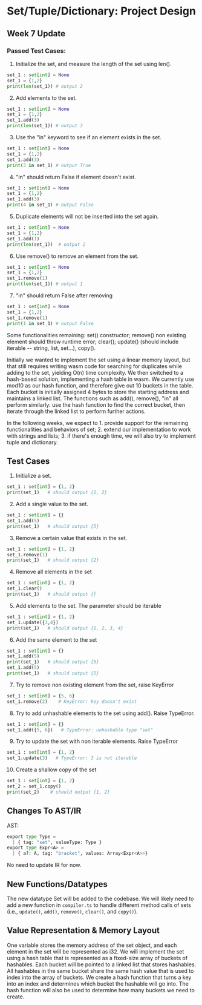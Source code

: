# Set/Tuple/Dictionary: Project Design

## Week 7 Update

### Passed Test Cases:
1. Initialize the set, and measure the length of the set using len().
```python
set_1 : set[int] = None
set_1 = {1,2}
print(len(set_1)) # output 2
```

2. Add elements to the set.
```python
set_1 : set[int] = None
set_1 = {1,2}
set_1.add(3)
print(len(set_1)) # output 3
```

3. Use the "in" keyword to see if an element exists in the set.
```python
set_1 : set[int] = None
set_1 = {1,2}
set_1.add(3)
print(3 in set_1) # output True
```

4. "in" should return False if element doesn't exist.
```python
set_1 : set[int] = None
set_1 = {1,2}
set_1.add(3)
print(4 in set_1) # output False
```

5. Duplicate elements will not be inserted into the set again.
```python
set_1 : set[int] = None
set_1 = {1,2}
set_1.add(1)
print(len(set_1))  # output 2   
```

6. Use remove() to remove an element from the set.
```python
set_1 : set[int] = None
set_1 = {1,2}
set_1.remove(1)
print(len(set_1)) # output 1 
```

7. "in" should return False after removing
```python
set_1 : set[int] = None
set_1 = {1,2}
set_1.remove(1)
print(1 in set_1) # output False
```


Some functionalities remaining: set() constructor; remove() non existing element should throw runtime error; clear(); update() (should include iterable -- string, list, set...), copy().

Initially we wanted to implement the set using a linear memory layout, but that still requires writing wasm code for searching for duplicates while adding to the set, yielding O(n) time complexity. We then switched to a hash-based solution, implementing a hash table in wasm. We currently use mod10 as our hash function, and therefore give out 10 buckets in the table. Each bucket is initially assigned 4 bytes to store the starting address and maintains a linked list. The functions such as add(), remove(), "in" all perform similarly: use the hash function to find the correct bucket, then iterate through the linked list to perform further actions.

In the following weeks, we expect to 1. provide support for the remaining functionalities and behaviors of set; 2. extend our implementation to work with strings and lists; 3. if there's enough time, we will also try to implement tuple and dictionary.

## Test Cases
1. Initialize a set.   
```python
set_1 : set[int] = {1, 2} 
print(set_1)   # should output {1, 2}
```

2. Add a single value to the set.
```python 
set_1 : set[int] = {}
set_1.add(5)  
print(set_1)   # should output {5}
```

3. Remove a certain value that exists in the set.  
```python 
set_1 : set[int] = {1, 2} 
set_1.remove(1)
print(set_1)   # should output {2}
```

4. Remove all elements in the set
```python
set_1 : set[int] = {1, 2} 
set_1.clear()
print(set_1)   # should output {}
```

5. Add elements to the set. The parameter should be iterable 
```python
set_1 : set[int] = {1, 2} 
set_1.update({3,4})
print(set_1)   # should output {1, 2, 3, 4}
```

6. Add the same element to the set
```python
set_1 : set[int] = {}
set_1.add(5)  
print(set_1)   # should output {5}
set_1.add(5)
print(set_1)   # should output {5}
```

7. Try to remove non existing element from the set, raise KeyError
```python
set_1 : set[int] = {5, 6}
set_1.remove(2)    # KeyError: key doesn't exist
```

8. Try to add unhashable elements to the set using add(). Raise TypeError.
```python
set_1 : set[int] = {}
set_1.add({5, 6})   # TypeError: unhashable type "set"
```

9. Try to update the set with non iterable elements. Raise TypeError
```python
set_1 : set[int] = {1, 2} 
set_1.update(3)   # TypeError: 3 is not iterable
```

10. Create a shallow copy of the set
```python
set_1 : set[int] = {1, 2} 
set_2 = set_1.copy()
print(set_2)    # should output {1, 2}
```

## Changes To AST/IR
AST:
```python
export type Type =
  | { tag: "set", valueType: Type }
export type Expr<A> =
  | { a?: A, tag: "bracket", values: Array<Expr<A>>}
```

No need to update IR for now.

## New Functions/Datatypes
The new datatype Set will be added to the codebase. We will likely need to add a new function in `compiler.ts` to handle different method calls of sets (i.e., `update()`, `add()`, `remove()`, `clear()`, and `copy()`). 

## Value Representation & Memory Layout
One variable stores the memory address of the set object, and each element in the set will be represented as i32. We will implement the set using a hash table that is represented as a fixed-size array of buckets of hashables. Each bucket will be pointed to a linked list that stores hashables. All hashables in the same bucket share the same hash value that is used to index into the array of buckets. We create a hash function that turns a key into an index and determines which bucket the hashable will go into. The hash function will also be used to determine how many buckets we need to create. 
